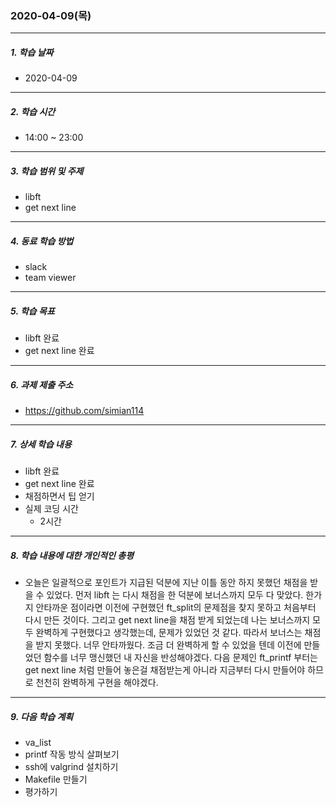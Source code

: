 ### 2020-04-09(목)

-----

##### 1. 학습 날짜

- 2020-04-09

-----

##### 2. 학습 시간

- 14:00 ~ 23:00

-----

##### 3. 학습 범위 및 주제

- libft
- get next line

-----

##### 4. 동료 학습 방법

- slack
- team viewer

-----

##### 5. 학습 목표

- libft 완료
- get next line 완료

-----

##### 6. 과제 제출 주소

- https://github.com/simian114

-----

##### 7. 상세 학습 내용

- libft 완료
- get next line 완료
- 채점하면서 팁 얻기
- 실제 코딩 시간
  - 2시간

-----

##### 8. 학습 내용에 대한 개인적인 총평

- 오늘은 일괄적으로 포인트가 지급된 덕분에 지난 이틀 동안 하지 못했던 채점을 받을 수 있었다. 먼저 libft 는 다시 채점을 한 덕분에 보너스까지 모두 다 맞았다. 한가지 안타까운 점이라면 이전에 구현했던 ft_split의 문제점을 찾지 못하고 처음부터 다시 만든 것이다. 그리고 get next line을 채점 받게 되었는데 나는 보너스까지 모두 완벽하게 구현했다고 생각했는데, 문제가 있었던 것 같다. 따라서 보너스는 채점을 받지 못했다. 너무 안타까웠다. 조금 더 완벽하게 할 수 있었을 텐데 이전에 만들었던 함수를 너무 맹신했던 내 자신을 반성해야겠다. 다음 문제인 ft_printf 부터는 get next line 처럼 만들어 놓은걸 채점받는게 아니라 지금부터 다시 만들어야 하므로 천천히 완벽하게 구현을 해야겠다.

-----

##### 9. 다음 학습 계획

- va_list
- printf 작동 방식 살펴보기
- ssh에 valgrind 설치하기
- Makefile 만들기
- 평가하기